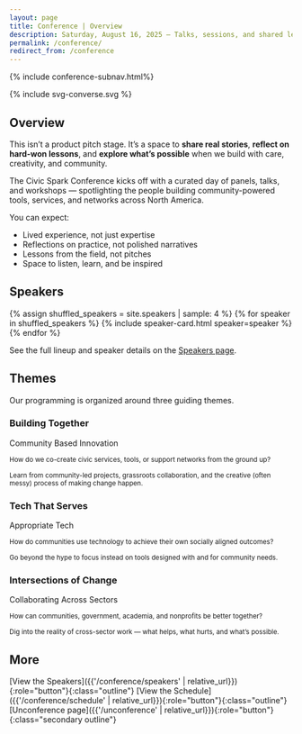 ```yaml
---
layout: page
title: Conference | Overview
description: Saturday, August 16, 2025 – Talks, sessions, and shared lessons from the field.
permalink: /conference/
redirect_from: /conference
---
```


{% include conference-subnav.html%}

<article class="grid grid-blade ">
<div class="image-area colorized-magenta">
  {% include svg-converse.svg %}
</div>
<div class="text-area">
  <h2 class="colorized-magenta">Overview</h2>
<p><span class="lead">This isn’t a product pitch stage. It’s a space to <strong class="colorized-magenta">share real stories</strong>, <strong class="colorized-magenta">reflect on hard-won lessons</strong>, and <strong class="colorized-magenta">explore what’s possible</strong> when we build with care, creativity, and community.</span></p>
<p>The Civic Spark Conference kicks off with a curated day of panels, talks, and workshops — spotlighting the people building community-powered tools, services, and networks across North America.</p>
<p>You can expect:</p>
<ul>
<li>Lived experience, not just expertise</li>
<li>Reflections on practice, not polished narratives</li>
<li>Lessons from the field, not pitches</li>
<li>Space to listen, learn, and be inspired</li>
</ul>

</div>
</article>

<section>
<h2 class="colorized-magenta">Speakers</h2>
<div class="speaker-grid">
  {% assign shuffled_speakers = site.speakers | sample: 4 %}
  {% for speaker in shuffled_speakers %}
    {% include speaker-card.html speaker=speaker %}
  {% endfor %}
</div>
<p>See the full lineup and speaker details on the <a href="{{ '/conference/speakers' | relative_url }}">Speakers page</a>.</p>
</section>

<section>
<h2 class="colorized-magenta">Themes</h2>
<p>Our programming is organized around three guiding themes.</p>

<div class="grid">
  <article>
    <hgroup>
    <h3 class="colorized-magenta">Building Together</h3>
    <p>Community Based Innovation</p>
    </hgroup>
    <p><small>How do we co-create civic services, tools, or support networks from the ground up?</small></p>
    <p><small>Learn from community-led projects, grassroots collaboration, and the creative (often messy) process of making change happen.</small></p>
  </article>
  <article>
    <hgroup>
    <h3 class="colorized-magenta">Tech That Serves</h3>
    <p>Appropriate Tech</p>
    </hgroup>
    <p><small>How do communities use technology to achieve their own socially aligned outcomes?</small></p>
    <p><small>Go beyond the hype to focus instead on tools designed with and for community needs.</small></p>
  </article>
  <article>
    <hgroup>
    <h3 class="colorized-magenta">Intersections of Change</h3>
    <p>Collaborating Across Sectors</p>
    </hgroup>
    <p><small>How can communities, government, academia, and nonprofits be better together?</small></p>
    <p><small>Dig into the reality of cross-sector work — what helps, what hurts, and what’s possible.</small></p>
  </article>
</div>
</section>

## More

[View the Speakers]({{'/conference/speakers' | relative_url}}){:role="button"}{:class="outline"} [View the Schedule]({{'/conference/schedule' | relative_url}}){:role="button"}{:class="outline"} [Unconference page]({{'/unconference' | relative_url}}){:role="button"}{:class="secondary outline"}
